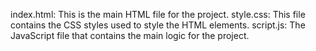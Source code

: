 index.html: This is the main HTML file for the project.
style.css: This file contains the CSS styles used to style the HTML elements.
script.js: The JavaScript file that contains the main logic for the project.
